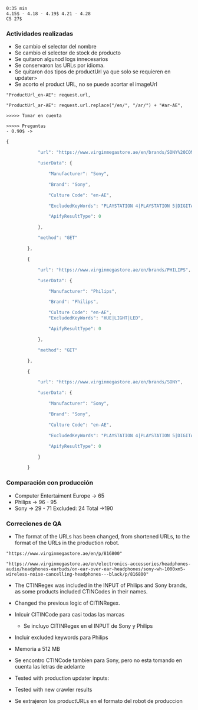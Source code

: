 ~~~
0:35 min
4.15$ - 4.18 - 4.19$ 4.21 - 4.28
CS 27$
~~~

### Actividades realizadas
- Se cambio el selector del nombre
- Se cambio el selector de stock de producto
- Se quitaron algunod logs innecesarios
- Se conservaron las URLs por idioma.
- Se quitaron dos tipos de productUrl ya que solo se requieren en updater>
- Se acorto el product URL, no se puede acortar el imageUrl
~~~
"ProductUrl_en-AE": request.url,

"ProductUrl_ar-AE": request.url.replace("/en/", "/ar/") + "#ar-AE",
~~~


~~~
>>>>> Tomar en cuenta

~~~

~~~
>>>>> Preguntas
- 0.90$ -> 
~~~

~~~javascript
{

            "url": "https://www.virginmegastore.ae/en/brands/SONY%20COMPUTER%20ENTERTAINMENT%20EUROPE",

            "userData": {

                "Manufacturer": "Sony",

                "Brand": "Sony",

                "Culture Code": "en-AE",

                "ExcludedKeyWords": "PLAYSTATION 4|PLAYSTATION 5|DIGITAL CODE|SONY MUSIC ENTERTAINMENT",

                "ApifyResultType": 0

            },

            "method": "GET"

        },

        {

            "url": "https://www.virginmegastore.ae/en/brands/PHILIPS",

            "userData": {

                "Manufacturer": "Philips",

                "Brand": "Philips",

                "Culture Code": "en-AE",
                "ExcludedKeyWords": "HUE|LIGHT|LED",

                "ApifyResultType": 0

            },

            "method": "GET"

        },

        {

            "url": "https://www.virginmegastore.ae/en/brands/SONY",

            "userData": {

                "Manufacturer": "Sony",

                "Brand": "Sony",

                "Culture Code": "en-AE",

                "ExcludedKeyWords": "PLAYSTATION 4|PLAYSTATION 5|DIGITAL CODE|SONY MUSIC ENTERTAINMENT",

                "ApifyResultType": 0

            }

        }
~~~
### Comparación con producción
-  Computer Entertaiment Europe -> 65
- Philips -> 96 - 95
- Sony -> 29 - 71
Excluded: 24
Total ->190

### Correciones de QA
- The format of the URLs has been changed, from shortened URLs, to the format of the URLs in the production robot.
~~~
"https://www.virginmegastore.ae/en/p/816800"
~~~

~~~
"https://www.virginmegastore.ae/en/electronics-accessories/headphones-audio/headphones-earbuds/on-ear-over-ear-headphones/sony-wh-1000xm5-wireless-noise-cancelling-headphones---black/p/816800"
~~~
- The CTINRegex was included in the INPUT of Philips and Sony brands, as some products included CTINCodes in their names.
- Changed the previous logic of CITINRegex.






- Inlcuir CITINCode para casi todas las marcas
	- Se incluyo CITINRegex en el INPUT de Sony y Philips
- Incluir excluded keywords para Philips
- Memoria a 512 MB
- Se encontro CTINCode tambien para Sony, pero no esta tomando en cuenta las letras de adelante

- Tested with production updater inputs: 
- Tested with new crawler results


- Se extrajeron los productURLs en el formato del robot de produccion